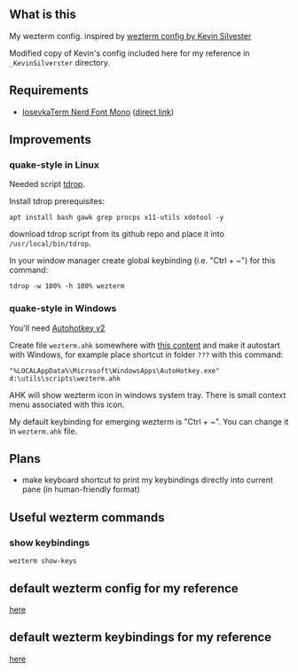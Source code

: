 ## What is this
My wezterm config. inspired by [wezterm config by Kevin Silvester](https://github.com/KevinSilvester/wezterm-config)

Modified copy of Kevin's config included here for my reference in `_KevinSilverster` directory.

## Requirements
- [IosevkaTerm Nerd Font Mono](https://www.nerdfonts.com/font-downloads) ([direct link](https://github.com/ryanoasis/nerd-fonts/releases/download/v3.3.0/IosevkaTerm.zip))

## Improvements
### quake-style in Linux
Needed script [tdrop](https://github.com/noctuid/tdrop).

Install tdrop prerequisites:
```
apt install bash gawk grep procps x11-utils xdotool -y
```
download tdrop script from its github repo and place it into `/usr/local/bin/tdrop`.

In your window manager create global keybinding (i.e. "Ctrl + ~") for this command:
```
tdrop -w 100% -h 100% wezterm
```

### quake-style in Windows
You'll need [Autohotkey v2](https://www.autohotkey.com/v2/)

Create file `wezterm.ahk` somewhere with [this content](./docs/ahk.md) and make it autostart with Windows, for example place shortcut in folder `???` with this command:
```
"%LOCALAppData%\Microsoft\WindowsApps\AutoHotkey.exe" d:\utils\scripts\wezterm.ahk
```

AHK will show wezterm icon in windows system tray. There is small context menu associated with this icon.

My default keybinding for emerging wezterm is "Ctrl + ~". You can change it in `wezterm.ahk` file.

## Plans
- make keyboard shortcut to print my keybindings directly into current pane (in human-friendly format)

## Useful wezterm commands
### show keybindings
`wezterm show-keys`

## default wezterm config for my reference
[here](./docs/default-config.md)

## default wezterm keybindings for my reference
[here](./docs/default-keys.md)
